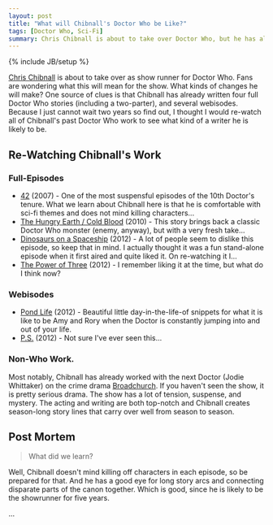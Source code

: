 ```yaml
---
layout: post
title: "What will Chibnall's Doctor Who be Like?"
tags: [Doctor Who, Sci-Fi]
summary: Chris Chibnall is about to take over Doctor Who, but he has already written for the show.
---
```

{% include JB/setup %}

[Chris Chibnall](https://en.wikipedia.org/wiki/Chris_Chibnall) is about to take over as show runner for Doctor Who.  Fans are wondering what this will mean for the show.  What kinds of changes he will make?  One source of clues is that Chibnall has already written four full Doctor Who stories (including a two-parter), and several webisodes. Because I just cannot wait two years so find out, I thought I would re-watch all of Chibnall's past Doctor Who work to see what kind of a writer he is likely to be.


## Re-Watching Chibnall's Work

### Full-Episodes

* [42](https://en.wikipedia.org/wiki/42_%28Doctor_Who%29) (2007) - One of the most suspensful episodes of the 10th Doctor's tenure. What we learn about Chibnall here is that he is comfortable with sci-fi themes and does not mind killing characters...
* [The Hungry Earth / Cold Blood](https://en.wikipedia.org/wiki/The_Hungry_Earth) (2010) - This story brings back a classic Doctor Who monster (enemy, anyway), but with a very fresh take...
* [Dinosaurs on a Spaceship](https://en.wikipedia.org/wiki/Dinosaurs_on_a_Spaceship) (2012) - A lot of people seem to dislike this episode, so keep that in mind. I actually thought it was a fun stand-alone episode when it first aired and quite liked it. On re-watching it I...
* [The Power of Three](https://en.wikipedia.org/wiki/The_Power_of_Three_%28Doctor_Who%29) (2012) - I remember liking it at the time, but what do I think now?

### Webisodes

* [Pond Life](https://en.wikipedia.org/wiki/Pond_Life_%28Doctor_Who%29) (2012) - Beautiful little day-in-the-life-of snippets for what it is like to be Amy and Rory when the Doctor is constantly jumping into and out of your life.
* [P.S.](https://en.wikipedia.org/wiki/P.S._%28Doctor_Who%29) (2012) - Not sure I've ever seen this...

### Non-Who Work.

Most notably, Chibnall has already worked with the next Doctor (Jodie Whittaker) on the crime drama [Broadchurch](https://en.wikipedia.org/wiki/Broadchurch). If you haven't seen the show, it is pretty serious drama. The show has a lot of tension, suspense, and mystery. The acting and writing are both top-notch and Chibnall creates season-long story lines that carry over well from season to season.


## Post Mortem

> What did we learn?

Well, Chibnall doesn't mind killing off characters in each episode, so be prepared for that. And he has a good eye for long story arcs and connecting disparate parts of the canon together.  Which is good, since he is likely to be the showrunner for five years.

...

